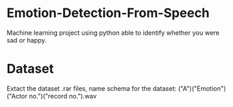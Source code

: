 # Emotion-Detection-From-Speech
Machine learning project using python able to identify whether you were sad or happy.
# Dataset
Extact the dataset .rar files, name schema for the dataset: ("A")("Emotion")("Actor no.")("record no.").wav
